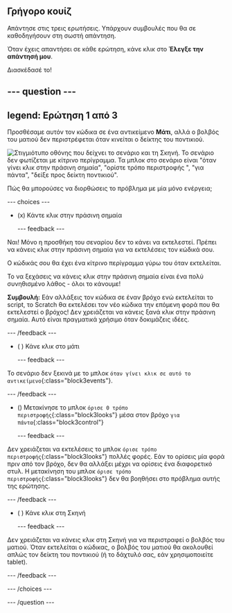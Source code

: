 ## Γρήγορο κουίζ

Απάντησε στις τρεις ερωτήσεις. Υπάρχουν συμβουλές που θα σε καθοδηγήσουν στη σωστή απάντηση.

Όταν έχεις απαντήσει σε κάθε ερώτηση, κάνε κλικ στο **Έλεγξε την απάντησή μου**.

Διασκέδασέ το!

--- question ---
---
legend: Ερώτηση 1 από 3
---

Προσθέσαμε αυτόν τον κώδικα σε ένα αντικείμενο **Μάτι**, αλλά ο βολβός του ματιού δεν περιστρέφεται όταν κινείται ο δείκτης του ποντικιού.

![Στιγμιότυπο οθόνης που δείχνει το σενάριο και τη Σκηνή. Το σενάριο δεν φωτίζεται με κίτρινο περίγραμμα. Τα μπλοκ στο σενάριο είναι "όταν γίνει κλικ στην πράσινη σημαία", "ορίστε τρόπο περιστροφής ", "για πάντα", "δείξε προς δείκτη ποντικιού".](images/code-not-running.png)

Πώς θα μπορούσες να διορθώσεις το πρόβλημα με μία μόνο ενέργεια;

--- choices ---

- (x) Κάντε κλικ στην πράσινη σημαία

  --- feedback ---

Ναι! Μόνο η προσθήκη του σεναρίου δεν το κάνει να εκτελεστεί. Πρέπει να κάνεις κλικ στην πράσινη σημαία για να εκτελέσεις τον κώδικά σου.

Ο κώδικάς σου θα έχει ένα κίτρινο περίγραμμα γύρω του όταν εκτελείται.

Το να ξεχάσεις να κάνεις κλικ στην πράσινη σημαία είναι ένα πολύ συνηθισμένο λάθος - όλοι το κάνουμε!

**Συμβουλή:** Εάν αλλάξεις τον κώδικα σε έναν βρόχο ενώ εκτελείται το script, το Scratch θα εκτελέσει τον νέο κώδικα την επόμενη φορά που θα εκτελεστεί ο βρόχος! Δεν χρειάζεται να κάνεις ξανά κλικ στην πράσινη σημαία. Αυτό είναι πραγματικά χρήσιμο όταν δοκιμάζεις ιδέες.

  --- /feedback ---

- ( ) Κάνε κλικ στο μάτι

  --- feedback ---

Το σενάριο δεν ξεκινά με το μπλοκ `όταν γίνει κλικ σε αυτό το αντικείμενο`{:class="block3events"}.

  --- /feedback ---

- () Μετακίνησε το μπλοκ `όρισε 0 τρόπο περιστροφής`{:class="block3looks"} μέσα στον βρόχο `για πάντα`{:class="block3control"}

  --- feedback ---

Δεν χρειάζεται να εκτελέσεις το μπλοκ `όρισε τρόπο περιστροφής`{:class="block3looks"} πολλές φορές. Εάν το ορίσεις μία φορά πριν από τον βρόχο, δεν θα αλλάξει μέχρι να ορίσεις ένα διαφορετικό στυλ. Η μετακίνηση του μπλοκ `όρισε τρόπο περιστροφής`{:class="block3looks"} δεν θα βοηθήσει στο πρόβλημα αυτής της ερώτησης.

  --- /feedback ---

- ( ) Κάνε κλικ στη Σκηνή

  --- feedback ---

Δεν χρειάζεται να κάνεις κλικ στη Σκηνή για να περιστραφεί ο βολβός του ματιού. Όταν εκτελείται ο κώδικας, ο βολβός του ματιού θα ακολουθεί απλώς τον δείκτη του ποντικιού (ή το δάχτυλό σας, εάν χρησιμοποιείτε tablet).

  --- /feedback ---

--- /choices ---

--- /question ---
